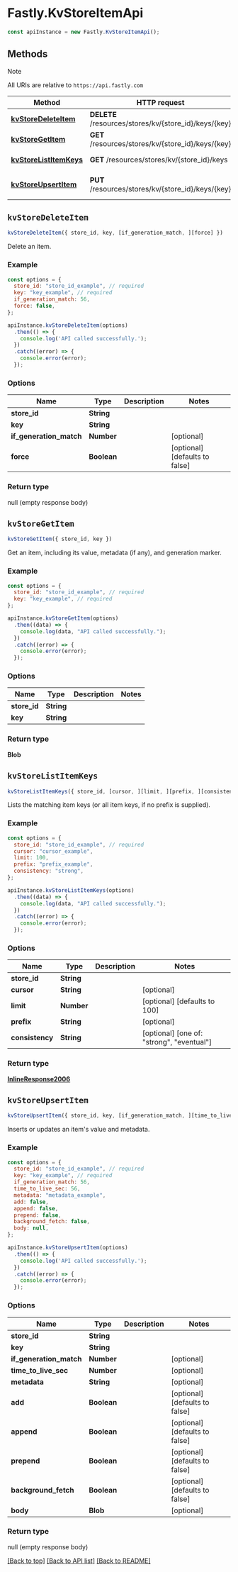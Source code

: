 # Fastly.KvStoreItemApi

```javascript
const apiInstance = new Fastly.KvStoreItemApi();
```
## Methods

> [!NOTE]
> All URIs are relative to `https://api.fastly.com`

Method | HTTP request | Description
------ | ------------ | -----------
[**kvStoreDeleteItem**](KvStoreItemApi.md#kvStoreDeleteItem) | **DELETE** /resources/stores/kv/{store_id}/keys/{key} | Delete an item.
[**kvStoreGetItem**](KvStoreItemApi.md#kvStoreGetItem) | **GET** /resources/stores/kv/{store_id}/keys/{key} | Get an item.
[**kvStoreListItemKeys**](KvStoreItemApi.md#kvStoreListItemKeys) | **GET** /resources/stores/kv/{store_id}/keys | List item keys.
[**kvStoreUpsertItem**](KvStoreItemApi.md#kvStoreUpsertItem) | **PUT** /resources/stores/kv/{store_id}/keys/{key} | Insert or update an item.


## `kvStoreDeleteItem`

```javascript
kvStoreDeleteItem({ store_id, key, [if_generation_match, ][force] })
```

Delete an item.

### Example

```javascript
const options = {
  store_id: "store_id_example", // required
  key: "key_example", // required
  if_generation_match: 56,
  force: false,
};

apiInstance.kvStoreDeleteItem(options)
  .then(() => {
    console.log('API called successfully.');
  })
  .catch((error) => {
    console.error(error);
  });
```

### Options

Name | Type | Description  | Notes
------------- | ------------- | ------------- | -------------
**store_id** | **String** |  |
**key** | **String** |  |
**if_generation_match** | **Number** |  | [optional]
**force** | **Boolean** |  | [optional] [defaults to false]

### Return type

null (empty response body)


## `kvStoreGetItem`

```javascript
kvStoreGetItem({ store_id, key })
```

Get an item, including its value, metadata (if any), and generation marker.

### Example

```javascript
const options = {
  store_id: "store_id_example", // required
  key: "key_example", // required
};

apiInstance.kvStoreGetItem(options)
  .then((data) => {
    console.log(data, "API called successfully.");
  })
  .catch((error) => {
    console.error(error);
  });
```

### Options

Name | Type | Description  | Notes
------------- | ------------- | ------------- | -------------
**store_id** | **String** |  |
**key** | **String** |  |

### Return type

**Blob**


## `kvStoreListItemKeys`

```javascript
kvStoreListItemKeys({ store_id, [cursor, ][limit, ][prefix, ][consistency] })
```

Lists the matching item keys (or all item keys, if no prefix is supplied).

### Example

```javascript
const options = {
  store_id: "store_id_example", // required
  cursor: "cursor_example",
  limit: 100,
  prefix: "prefix_example",
  consistency: "strong",
};

apiInstance.kvStoreListItemKeys(options)
  .then((data) => {
    console.log(data, "API called successfully.");
  })
  .catch((error) => {
    console.error(error);
  });
```

### Options

Name | Type | Description  | Notes
------------- | ------------- | ------------- | -------------
**store_id** | **String** |  |
**cursor** | **String** |  | [optional]
**limit** | **Number** |  | [optional] [defaults to 100]
**prefix** | **String** |  | [optional]
**consistency** | **String** |  | [optional] [one of: "strong", "eventual"]

### Return type

[**InlineResponse2006**](InlineResponse2006.md)


## `kvStoreUpsertItem`

```javascript
kvStoreUpsertItem({ store_id, key, [if_generation_match, ][time_to_live_sec, ][metadata, ][add, ][append, ][prepend, ][background_fetch, ][body] })
```

Inserts or updates an item's value and metadata.

### Example

```javascript
const options = {
  store_id: "store_id_example", // required
  key: "key_example", // required
  if_generation_match: 56,
  time_to_live_sec: 56,
  metadata: "metadata_example",
  add: false,
  append: false,
  prepend: false,
  background_fetch: false,
  body: null,
};

apiInstance.kvStoreUpsertItem(options)
  .then(() => {
    console.log('API called successfully.');
  })
  .catch((error) => {
    console.error(error);
  });
```

### Options

Name | Type | Description  | Notes
------------- | ------------- | ------------- | -------------
**store_id** | **String** |  |
**key** | **String** |  |
**if_generation_match** | **Number** |  | [optional]
**time_to_live_sec** | **Number** |  | [optional]
**metadata** | **String** |  | [optional]
**add** | **Boolean** |  | [optional] [defaults to false]
**append** | **Boolean** |  | [optional] [defaults to false]
**prepend** | **Boolean** |  | [optional] [defaults to false]
**background_fetch** | **Boolean** |  | [optional] [defaults to false]
**body** | **Blob** |  | [optional]

### Return type

null (empty response body)


[[Back to top]](#) [[Back to API list]](../../README.md#endpoints)
[[Back to README]](../../README.md)
